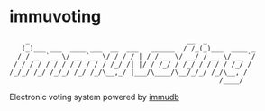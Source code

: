 # immuvoting

```console
    _                                       __  _
   (_)___ ___  ____ ___  __  ___   ______  / /_(_)___  ____ _
  / / __ `__ \/ __ `__ \/ / / / | / / __ \/ __/ / __ \/ __ `/
 / / / / / / / / / / / / /_/ /| |/ / /_/ / /_/ / / / / /_/ /
/_/_/ /_/ /_/_/ /_/ /_/\__,_/ |___/\____/\__/_/_/ /_/\__, /
                                                    /____/
```

Electronic voting system powered by [immudb](https://github.com/codenotary/immudb)
